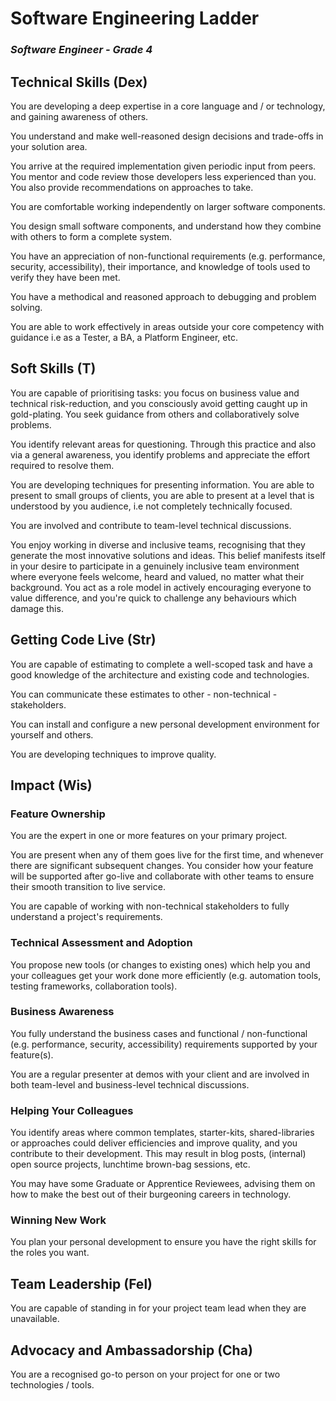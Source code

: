 # Software Engineering Ladder
### _Software Engineer - Grade 4_
## Technical Skills (Dex)
You are developing a deep expertise in a core language and / or technology, and gaining awareness of others.

You understand and make well-reasoned design decisions and trade-offs in your solution area.

You arrive at the required implementation given periodic input from peers. You mentor and code review those developers less experienced than you. You also provide recommendations on approaches to take.

You are comfortable working independently on larger software components.

You design small software components, and understand how they combine with others to form a complete system.

You have an appreciation of non-functional requirements (e.g. performance, security, accessibility), their importance, and knowledge of tools used to verify they have been met.

You have a methodical and reasoned approach to debugging and problem solving.

You are able to work effectively in areas outside your core competency with guidance i.e as a Tester, a BA, a Platform Engineer, etc.

## Soft Skills (T)
You are capable of prioritising tasks: you focus on business value and technical risk-reduction, and you consciously avoid getting caught up in gold-plating. You seek guidance from others and collaboratively solve problems.

You identify relevant areas for questioning. Through this practice and also via a general awareness, you identify problems and appreciate the effort required to resolve them.

You are developing techniques for presenting information. You are able to present to small groups of clients, you are able to present at a level that is understood by you audience, i.e not completely technically focused.

You are involved and contribute to team-level technical discussions.

You enjoy working in diverse and inclusive teams, recognising that they generate the most innovative solutions and ideas. This belief manifests itself in your desire to participate in a genuinely inclusive team environment where everyone feels welcome, heard and valued, no matter what their background. You act as a role model in actively encouraging everyone to value difference, and you're quick to challenge any behaviours which damage this.

## Getting Code Live (Str)
You are capable of estimating to complete a well-scoped task and have a good knowledge of the architecture and existing code and technologies.

You can communicate these estimates to other - non-technical - stakeholders.

You can install and configure a new personal development environment for yourself and others.

You are developing techniques to improve quality.

## Impact (Wis)
### Feature Ownership
You are the expert in one or more features on your primary project.

You are present when any of them goes live for the first time, and whenever there are significant subsequent changes. You consider how your feature will be supported after go-live and collaborate with other teams to ensure their smooth transition to live service.

You are capable of working with non-technical stakeholders to fully understand a project's requirements.

### Technical Assessment and Adoption
You propose new tools (or changes to existing ones) which help you and your colleagues get your work done more efficiently (e.g. automation tools, testing frameworks, collaboration tools).

### Business Awareness
You fully understand the business cases and functional / non-functional (e.g. performance, security, accessibility) requirements supported by your feature(s).

You are a regular presenter at demos with your client and are involved in both team-level and business-level technical discussions.

### Helping Your Colleagues
You identify areas where common templates, starter-kits, shared-libraries or approaches could deliver efficiencies and improve quality, and you contribute to their development. This may result in blog posts, (internal) open source projects, lunchtime brown-bag sessions, etc.

You may have some Graduate or Apprentice Reviewees, advising them on how to make the best out of their burgeoning careers in technology.

### Winning New Work
You plan your personal development to ensure you have the right skills for the roles you want.

## Team Leadership (Fel)
You are capable of standing in for your project team lead when they are unavailable.

## Advocacy and Ambassadorship (Cha)
You are a recognised go-to person on your project for one or two technologies / tools.
